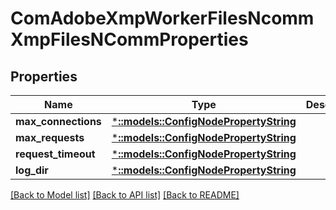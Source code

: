 # ComAdobeXmpWorkerFilesNcommXmpFilesNCommProperties

## Properties
Name | Type | Description | Notes
------------ | ------------- | ------------- | -------------
**max_connections** | [***::models::ConfigNodePropertyString**](configNodePropertyString.md) |  | [optional] 
**max_requests** | [***::models::ConfigNodePropertyString**](configNodePropertyString.md) |  | [optional] 
**request_timeout** | [***::models::ConfigNodePropertyString**](configNodePropertyString.md) |  | [optional] 
**log_dir** | [***::models::ConfigNodePropertyString**](configNodePropertyString.md) |  | [optional] 

[[Back to Model list]](../README.md#documentation-for-models) [[Back to API list]](../README.md#documentation-for-api-endpoints) [[Back to README]](../README.md)


